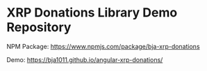 # XRP Donations Library Demo Repository

NPM Package: 
https://www.npmjs.com/package/bja-xrp-donations

Demo: 
https://bja1011.github.io/angular-xrp-donations/
